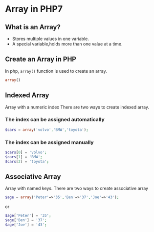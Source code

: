 # Array in PHP7

## What is an Array?

- Stores multiple values in one variable.
- A special variable,holds more than one value at a time.

## Create an Array in PHP

In php, `array()` function is used to create an array.

```php
array()
```

## Indexed Array
Array with a numeric index
There are two ways to create indexed array.

### The index can be assigned automatically

```php
$cars = array('volvo','BMW','toyota');
```

### The index can be assigned manually

```php
$cars[0] = 'volvo';
$cars[1] = 'BMW';
$cars[2] = 'toyota';
```

## Associative Array

Array with named keys.
There are two ways to create associative array

```php
$age = array('Peter'=>'35','Ben'=>'37','Joe'=>'43');
```

or

```php
$age['Peter'] = '35';
$age['Ben'] = '37';
$age['Joe'] = '43';
```
